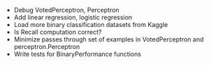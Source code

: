 - Debug VotedPerceptron, Perceptron
- Add linear regression, logistic regression
- Load more binary classification datasets from Kaggle
- Is Recall computation correct? 
- Minimize passes through set of examples in VotedPerceptron and perceptron.Perceptron
- Write tests for BinaryPerformance functions